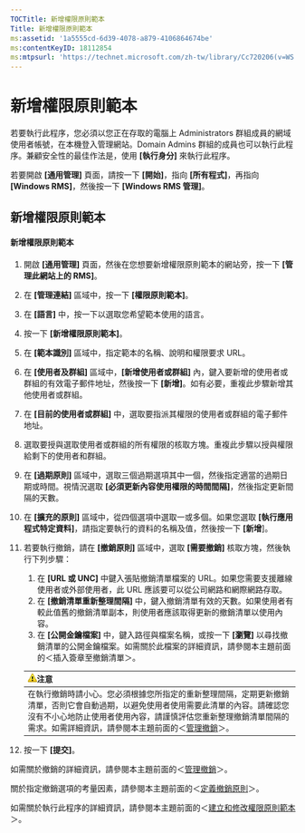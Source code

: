 ```yaml
---
TOCTitle: 新增權限原則範本
Title: 新增權限原則範本
ms:assetid: '1a5555cd-6d39-4078-a879-4106864674be'
ms:contentKeyID: 18112854
ms:mtpsurl: 'https://technet.microsoft.com/zh-tw/library/Cc720206(v=WS.10)'
---
```


新增權限原則範本
================

若要執行此程序，您必須以您正在存取的電腦上 Administrators 群組成員的網域使用者帳號，在本機登入管理網站。Domain Admins 群組的成員也可以執行此程序。兼顧安全性的最佳作法是，使用 **\[執行身分\]** 來執行此程序。

若要開啟 **\[通用管理\]** 頁面，請按一下 **\[開始\]**，指向 **\[所有程式\]**，再指向 **\[Windows RMS\]**，然後按一下 **\[Windows RMS 管理\]**。

新增權限原則範本
----------------

#### 新增權限原則範本

1.  開啟 **\[通用管理\]** 頁面，然後在您想要新增權限原則範本的網站旁，按一下 **\[管理此網站上的 RMS\]**。

2.  在 **\[管理連結\]** 區域中，按一下 **\[權限原則範本\]**。

3.  在 **\[語言\]** 中，按一下以選取您希望範本使用的語言。

4.  按一下 **\[新增權限原則範本\]**。

5.  在 **\[範本識別\]** 區域中，指定範本的名稱、說明和權限要求 URL。

6.  在 **\[使用者及群組\]** 區域中，**\[新增使用者或群組\]** 內，鍵入要新增的使用者或群組的有效電子郵件地址，然後按一下 **\[新增\]**。如有必要，重複此步驟新增其他使用者或群組。

7.  在 **\[目前的使用者或群組\]** 中，選取要指派其權限的使用者或群組的電子郵件地址。

8.  選取要授與選取使用者或群組的所有權限的核取方塊。重複此步驟以授與權限給剩下的使用者和群組。

9.  在 **\[過期原則\]** 區域中，選取三個過期選項其中一個，然後指定適當的過期日期或時間。視情況選取 **\[必須更新內容使用權限的時間間隔\]**，然後指定更新間隔的天數。

10. 在 **\[擴充的原則\]** 區域中，從四個選項中選取一或多個。如果您選取 **\[執行應用程式特定資料\]**，請指定要執行的資料的名稱及值，然後按一下 **\[新增**\]。

11. 若要執行撤銷，請在 **\[撤銷原則\]** 區域中，選取 **\[需要撤銷\]** 核取方塊，然後執行下列步驟：

    1.  在 **\[URL 或 UNC\]** 中鍵入張貼撤銷清單檔案的 URL。如果您需要支援離線使用者或外部使用者，此 URL 應該要可以從公司網路和網際網路存取。
    2.  在 **\[撤銷清單重新整理間隔\]** 中，鍵入撤銷清單有效的天數。如果使用者有較此值舊的撤銷清單副本，則使用者應該取得更新的撤銷清單以使用內容。
    3.  在 **\[公開金鑰檔案\]** 中，鍵入路徑與檔案名稱，或按一下 **\[瀏覽\]** 以尋找撤銷清單的公開金鑰檔案。如需關於此檔案的詳細資訊，請參閱本主題前面的＜插入簽章至撤銷清單＞。

    | ![](images/Cc720206.Caution(WS.10).gif)注意                                                                                                                                                                                                                                                         |
    |----------------------------------------------------------------------------------------------------------------------------------------------------------------------------------------------------------------------------------------------------------------------------------------------------------------------------------|
    | 在執行撤銷時請小心。您必須根據您所指定的重新整理間隔，定期更新撤銷清單，否則它會自動過期，以避免使用者使用需要此清單的內容。請確認您沒有不小心地防止使用者使用內容，請謹慎評估您重新整理撤銷清單間隔的需求。如需詳細資訊，請參閱本主題前面的＜[管理撤銷](https://technet.microsoft.com/df732a7d-1fb0-4845-87ca-fab4bc5f98a0)＞。 |

12. 按一下 **\[提交\]**。

如需關於撤銷的詳細資訊，請參閱本主題前面的＜[管理撤銷](https://technet.microsoft.com/df732a7d-1fb0-4845-87ca-fab4bc5f98a0)＞。

關於指定撤銷選項的考量因素，請參閱本主題前面的＜[定義撤銷原則](https://technet.microsoft.com/e2fffe9f-def7-439b-a8aa-43f8a065813d)＞。

如需關於執行此程序的詳細資訊，請參閱本主題前面的＜[建立和修改權限原則範本](https://technet.microsoft.com/6014176f-ef71-4d29-b3e3-da129c18563d)＞。
